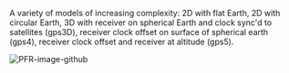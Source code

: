 A variety of models of increasing complexity: 2D with flat Earth, 2D with circular Earth, 3D with receiver on spherical Earth and clock sync'd to satellites (gps3D), receiver clock offset on surface of spherical earth (gps4), receiver clock offset and receiver at altitude (gps5).

![PFR-image-github](http://reactorlab.net/graphics/github_media/GPS-simplified.png) 